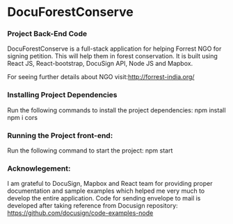 # DocuForestConserve
### Project Back-End Code
DocuForestConserve is a full-stack application for helping Forrest NGO for signing petition. This will help them in forest conservation. It is built using React JS, React-bootstrap, DocuSign API, Node JS and Mapbox.

For seeing further details about NGO visit:http://forrest-india.org/

### Installing Project Dependencies
Run the following commands to install the project dependencies:
npm install
npm i cors

### Running the Project front-end:
Run the following command to start the project:
npm start

### Acknowlegement: 
I am grateful to DocuSign, Mapbox and React team for providing proper documentation and sample examples which helped me very much to develop the entire application.
Code for sending envelope to mail is developed after taking reference from Docusign repository: https://github.com/docusign/code-examples-node
